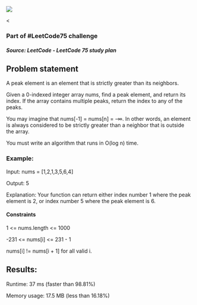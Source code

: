 <img src='https://img.shields.io/badge/Difficulty-Medium-orange'>

<<h3>Part of #LeetCode75 challenge</h3>

<h5>Source: LeetCode - LeetCode 75 study plan</h5>

<h2>Problem statement</h2>

A peak element is an element that is strictly greater than its neighbors.

Given a 0-indexed integer array nums, find a peak element, and return its index. If the array contains multiple peaks, return the index to any of the peaks.

You may imagine that nums[-1] = nums[n] = -∞. In other words, an element is always considered to be strictly greater than a neighbor that is outside the array.

You must write an algorithm that runs in O(log n) time.

<h3>Example:</h3>

Input: nums = [1,2,1,3,5,6,4]

Output: 5

Explanation: Your function can return either index number 1 where the peak element is 2, or index number 5 where the peak element is 6.

<h4>Constraints</h4>

1 <= nums.length <= 1000

-231 <= nums[i] <= 231 - 1

nums[i] != nums[i + 1] for all valid i.

<h2>Results:</h2>

<p>Runtime: 37 ms (faster than 98.81%)</p>
Memory usage: 17.5 MB (less than 16.18%)